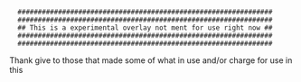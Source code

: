       ###############################################################
      ###############################################################
      ## This is a experimental overlay not ment for use right now ##
      ###############################################################
      ###############################################################



Thank give to those that made some of what in use and/or charge for use in this
